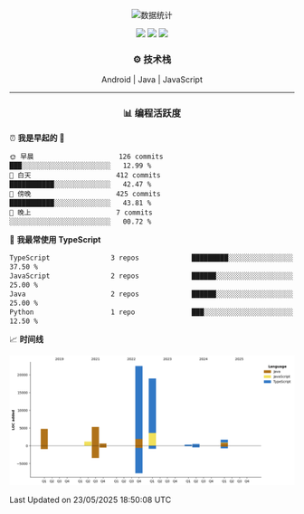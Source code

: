 <div align="center">
 
<!--<img src="longmao.gif" width=200 style="border-radius:10px;margin-right:30px"> -->
![数据统计](https://github-readme-stats-sigma-five.vercel.app/api?username=ispace-top&show_icons=true&theme=transparent&count_private=true)

[![](https://komarev.com/ghpvc/?username=ispace-top&color=brightgreen&label=%20%20%20👁%20%E6%B5%8F%E8%A7%88%20%20%20%20)](https://github.com/isace-top) 
[![](https://img.shields.io/badge/🌐_博客-www.ispace.top-brightgreen)](https://www.ispace.top) 
[![](https://img.shields.io/badge/_wapedkj@sina.com-blue?logo=gmail)](mailto:wapedkj@sina.com)

### ⚙️  技术栈   

Android  |  Java  |  JavaScript


---
### 📊  编程活跃度  

<div align="left" width="85%">
<!--START_SECTION:waka-->
  
⏰ **我是早起的 🐤** 

```text
🌞 早晨                     126 commits         ███░░░░░░░░░░░░░░░░░░░░░░   12.99 % 
🌆 白天                     412 commits         ███████████░░░░░░░░░░░░░░   42.47 % 
🌃 傍晚                     425 commits         ███████████░░░░░░░░░░░░░░   43.81 % 
🌙 晚上                     7 commits           ░░░░░░░░░░░░░░░░░░░░░░░░░   00.72 % 
```


📝 **我最常使用 TypeScript** 

```text
TypeScript               3 repos             █████████░░░░░░░░░░░░░░░░   37.50 % 
JavaScript               2 repos             ██████░░░░░░░░░░░░░░░░░░░   25.00 % 
Java                     2 repos             ██████░░░░░░░░░░░░░░░░░░░   25.00 % 
Python                   1 repo              ███░░░░░░░░░░░░░░░░░░░░░░   12.50 % 
```



📈 **时间线**

![Lines of Code chart](https://raw.githubusercontent.com/ispace-top/ispace-top/main/assets/bar_graph.png)


 Last Updated on 23/05/2025 18:50:08 UTC
<!--END_SECTION:waka-->

</div>
</div> 
